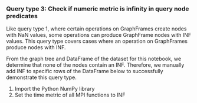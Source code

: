 ### Query type 3: Check if numeric metric is infinity in query node predicates

Like query type 1, where certain operations on GraphFrames create nodes with NaN values, some operations can produce GraphFrame nodes with INF values. This query type covers cases where an operation on GraphFrames produce nodes with INF. 

From the graph tree and DataFrame of the dataset for this notebook, we determine that none of the nodes contain an INF. Therefore, we manually add INF to specific rows of the DataFrame below to successfully demonstrate this query type.

1. Import the Python NumPy library
2. Set the time metric of all MPI functions to INF

 
